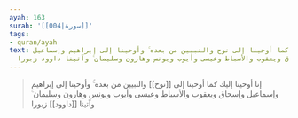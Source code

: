 ```yaml
---
ayah: 163
surah: '[[004|سورة]]'
tags:
- quran/ayah
text: إنا أوحينا إليك كما أوحينا إلى نوح والنبيين من بعده ۚ وأوحينا إلى إبراهيم وإسماعيل
  وإسحاق ويعقوب والأسباط وعيسى وأيوب ويونس وهارون وسليمان ۚ وآتينا داوود زبورا
---
```

> إنا أوحينا إليك كما أوحينا إلى [[نوح]] والنبيين من بعده ۚ وأوحينا إلى إبراهيم وإسماعيل وإسحاق ويعقوب والأسباط وعيسى وأيوب ويونس وهارون وسليمان ۚ وآتينا [[داوود]] زبورا

